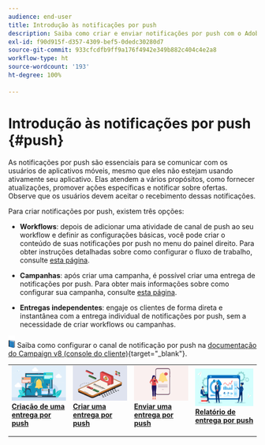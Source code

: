 ```yaml
---
audience: end-user
title: Introdução às notificações por push
description: Saiba como criar e enviar notificações por push com o Adobe Campaign Web
exl-id: f90d915f-d357-4309-bef5-0dedc30280d7
source-git-commit: 933cfcdfb9ff9a176f4942e349b882c404c4e2a8
workflow-type: ht
source-wordcount: '193'
ht-degree: 100%

---
```


# Introdução às notificações por push {#push}

As notificações por push são essenciais para se comunicar com os usuários de aplicativos móveis, mesmo que eles não estejam usando ativamente seu aplicativo. Elas atendem a vários propósitos, como fornecer atualizações, promover ações específicas e notificar sobre ofertas. Observe que os usuários devem aceitar o recebimento dessas notificações.

Para criar notificações por push, existem três opções:

* **Workflows**: depois de adicionar uma atividade de canal de push ao seu workflow e definir as configurações básicas, você pode criar o conteúdo de suas notificações por push no menu do painel direito. Para obter instruções detalhadas sobre como configurar o fluxo de trabalho, consulte [esta página](../workflows/gs-workflows.md).

* **Campanhas**: após criar uma campanha, é possível criar uma entrega de notificações por push. Para obter mais informações sobre como configurar sua campanha, consulte [esta página](../campaigns/gs-campaigns.md).

* **Entregas independentes**: engaje os clientes de forma direta e instantânea com a entrega individual de notificações por push, sem a necessidade de criar workflows ou campanhas.

![](../assets/do-not-localize/book.png) Saiba como configurar o canal de notificação por push na [documentação do Campaign v8 (console do cliente)](https://experienceleague.adobe.com/docs/campaign/campaign-v8/campaigns/send/push.html?lang=pt-BR){target="_blank"}.

<table style="table-layout:fixed"><tr style="border: 0;">
<td>
<a href="create-push.md">
<img alt="Lead" src="assets/do-not-localize/push_create.jpeg">
</a>
<div><a href="create-push.md"><strong>Criação de uma entrega por push</strong>
</div>
<p>
</td>
<td>
<a href="content-push.md">
<img alt="Pouco frequente" src="assets/do-not-localize/push_design.jpeg">
</a>
<div>
<a href="content-push.md"><strong>Criar uma entrega por push<strong></strong></a>
</div>
<p></td>
<td>
<a href="send-push.md">
<img alt="Validação" src="assets/do-not-localize/push_send.jpeg">
</a>
<div>
<a href="send-push.md"><strong>Enviar uma entrega por push</strong></a>
</div>
<p>
</td>
<td>
<a href="send-push.md">
<img alt="Validação" src="assets/do-not-localize/push_report.jpeg">
</a>
<div>
<a href="send-push.md"><strong>Relatório de entrega por push</strong></a>
</div>
<p>
</td>
</tr></table>
